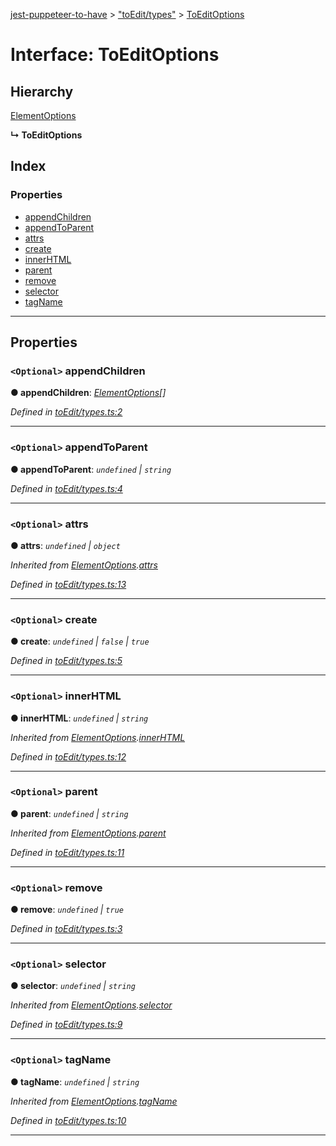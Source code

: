 [jest-puppeteer-to-have](../README.md) > ["toEdit/types"](../modules/_toedit_types_.md) > [ToEditOptions](../interfaces/_toedit_types_.toeditoptions.md)

# Interface: ToEditOptions

## Hierarchy

 [ElementOptions](_toedit_types_.elementoptions.md)

**↳ ToEditOptions**

## Index

### Properties

* [appendChildren](_toedit_types_.toeditoptions.md#appendchildren)
* [appendToParent](_toedit_types_.toeditoptions.md#appendtoparent)
* [attrs](_toedit_types_.toeditoptions.md#attrs)
* [create](_toedit_types_.toeditoptions.md#create)
* [innerHTML](_toedit_types_.toeditoptions.md#innerhtml)
* [parent](_toedit_types_.toeditoptions.md#parent)
* [remove](_toedit_types_.toeditoptions.md#remove)
* [selector](_toedit_types_.toeditoptions.md#selector)
* [tagName](_toedit_types_.toeditoptions.md#tagname)

---

## Properties

<a id="appendchildren"></a>

### `<Optional>` appendChildren

**● appendChildren**: *[ElementOptions](_toedit_types_.elementoptions.md)[]*

*Defined in [toEdit/types.ts:2](https://github.com/cancerberoSgx/jest-puppeteer-to-have/blob/1fa80ea/src/toEdit/types.ts#L2)*

___
<a id="appendtoparent"></a>

### `<Optional>` appendToParent

**● appendToParent**: *`undefined` \| `string`*

*Defined in [toEdit/types.ts:4](https://github.com/cancerberoSgx/jest-puppeteer-to-have/blob/1fa80ea/src/toEdit/types.ts#L4)*

___
<a id="attrs"></a>

### `<Optional>` attrs

**● attrs**: *`undefined` \| `object`*

*Inherited from [ElementOptions](_toedit_types_.elementoptions.md).[attrs](_toedit_types_.elementoptions.md#attrs)*

*Defined in [toEdit/types.ts:13](https://github.com/cancerberoSgx/jest-puppeteer-to-have/blob/1fa80ea/src/toEdit/types.ts#L13)*

___
<a id="create"></a>

### `<Optional>` create

**● create**: *`undefined` \| `false` \| `true`*

*Defined in [toEdit/types.ts:5](https://github.com/cancerberoSgx/jest-puppeteer-to-have/blob/1fa80ea/src/toEdit/types.ts#L5)*

___
<a id="innerhtml"></a>

### `<Optional>` innerHTML

**● innerHTML**: *`undefined` \| `string`*

*Inherited from [ElementOptions](_toedit_types_.elementoptions.md).[innerHTML](_toedit_types_.elementoptions.md#innerhtml)*

*Defined in [toEdit/types.ts:12](https://github.com/cancerberoSgx/jest-puppeteer-to-have/blob/1fa80ea/src/toEdit/types.ts#L12)*

___
<a id="parent"></a>

### `<Optional>` parent

**● parent**: *`undefined` \| `string`*

*Inherited from [ElementOptions](_toedit_types_.elementoptions.md).[parent](_toedit_types_.elementoptions.md#parent)*

*Defined in [toEdit/types.ts:11](https://github.com/cancerberoSgx/jest-puppeteer-to-have/blob/1fa80ea/src/toEdit/types.ts#L11)*

___
<a id="remove"></a>

### `<Optional>` remove

**● remove**: *`undefined` \| `true`*

*Defined in [toEdit/types.ts:3](https://github.com/cancerberoSgx/jest-puppeteer-to-have/blob/1fa80ea/src/toEdit/types.ts#L3)*

___
<a id="selector"></a>

### `<Optional>` selector

**● selector**: *`undefined` \| `string`*

*Inherited from [ElementOptions](_toedit_types_.elementoptions.md).[selector](_toedit_types_.elementoptions.md#selector)*

*Defined in [toEdit/types.ts:9](https://github.com/cancerberoSgx/jest-puppeteer-to-have/blob/1fa80ea/src/toEdit/types.ts#L9)*

___
<a id="tagname"></a>

### `<Optional>` tagName

**● tagName**: *`undefined` \| `string`*

*Inherited from [ElementOptions](_toedit_types_.elementoptions.md).[tagName](_toedit_types_.elementoptions.md#tagname)*

*Defined in [toEdit/types.ts:10](https://github.com/cancerberoSgx/jest-puppeteer-to-have/blob/1fa80ea/src/toEdit/types.ts#L10)*

___

